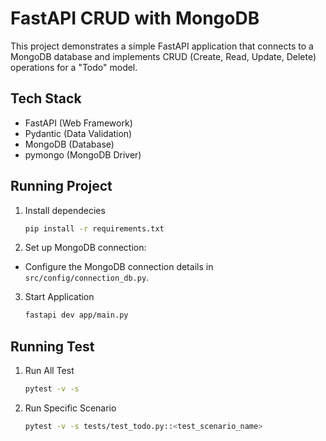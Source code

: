 # FastAPI CRUD with MongoDB

This project demonstrates a simple FastAPI application that connects to a MongoDB database and implements CRUD (Create, Read, Update, Delete) operations for a "Todo" model.

## Tech Stack
- FastAPI (Web Framework)
- Pydantic (Data Validation)
- MongoDB (Database)
- pymongo (MongoDB Driver)


## Running Project
1. Install dependecies
    ```bash
    pip install -r requirements.txt
    ```
2. Set up MongoDB connection:
- Configure the MongoDB connection details in `src/config/connection_db.py`.

3. Start Application
    ```bash
    fastapi dev app/main.py
    ```
## Running Test
1. Run All Test
    ```bash
    pytest -v -s
    ```
2. Run Specific Scenario
    ```bash
    pytest -v -s tests/test_todo.py::<test_scenario_name>
    ```